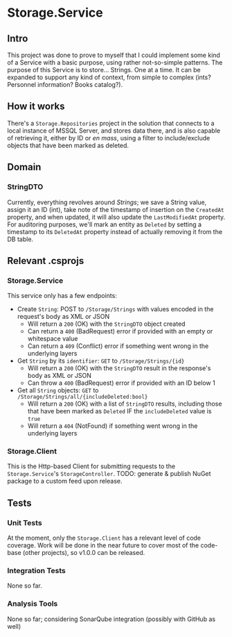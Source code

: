 # Storage.Service
 
 ## Intro
 This project was done to prove to myself that I could implement some kind of a Service with a basic purpose, using rather not-so-simple patterns.
 The purpose of this Service is to store... Strings. One at a time.
 It can be expanded to support any kind of context, from simple to complex (ints? Personnel information? Books catalog?).

 ## How it works
 There's a `Storage.Repositories` project in the solution that connects to a local instance of MSSQL Server, and stores data there, and is also capable of retrieving it, either by ID or _en mass_, using a filter to include/exclude objects that have been marked as deleted.
 
 ## Domain

 ### StringDTO
 Currently, everything revolves around _Strings_; we save a String value, assign it an ID (int), take note of the timestamp of insertion on the `CreatedAt` property, and when updated, it will also update the `LastModifiedAt` property.
 For auditoring purposes, we'll mark an entity as `Deleted` by setting a timestamp to its `DeletedAt` property instead of actually removing it from the DB table.

 ## Relevant .csprojs

 ### Storage.Service
 This service only has a few endpoints:
 - Create `String`: POST to `/Storage/Strings` with values encoded in the request's body as XML or JSON
	- Will return a `200` (OK) with the `StringDTO` object created
	- Can return a `400` (BadRequest) error if provided with an empty or whitespace value
	- Can return a `409` (Conflict) error if something went wrong in the underlying layers
 - Get `String` by its `identifier`: `GET` to `/Storage/Strings/{id}`
	- Will return a `200` (OK) with the `StringDTO` result in the response's body as XML or JSON
	- Can throw a `400` (BadRequest) error if provided with an ID below 1
 - Get all `String` objects: `GET` to `/Storage/Strings/all/{includeDeleted:bool}` 
	- Will return a `200` (OK) with a list of `StringDTO` results, including those that have been marked as `Deleted` IF the `includeDeleted` value is `true`
	- Will return a `404` (NotFound) if something went wrong in the underlying layers

### Storage.Client
This is the Http-based Client for submitting requests to the `Storage.Service`'s `StorageController`.
TODO: generate & publish NuGet package to a custom feed upon release.

## Tests

### Unit Tests

At the moment, only the `Storage.Client` has a relevant level of code coverage.
Work will be done in the near future to cover most of the code-base (other projects), so v1.0.0 can be released.

### Integration Tests

None so far.

### Analysis Tools

None so far; considering SonarQube integration (possibly with GitHub as well)
